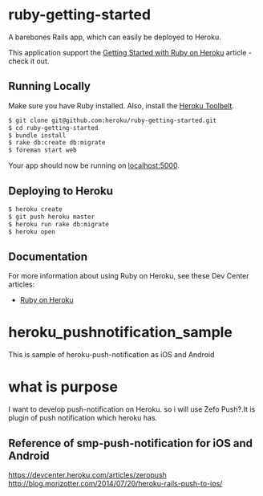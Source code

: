 # ruby-getting-started

A barebones Rails app, which can easily be deployed to Heroku.

This application support the [Getting Started with Ruby on Heroku](https://devcenter.heroku.com/articles/getting-started-with-ruby) article - check it out.

## Running Locally

Make sure you have Ruby installed.  Also, install the [Heroku Toolbelt](https://toolbelt.heroku.com/).

```sh
$ git clone git@github.com:heroku/ruby-getting-started.git
$ cd ruby-getting-started
$ bundle install
$ rake db:create db:migrate
$ foreman start web
```

Your app should now be running on [localhost:5000](http://localhost:5000/).

## Deploying to Heroku

```sh
$ heroku create
$ git push heroku master
$ heroku run rake db:migrate
$ heroku open
```

## Documentation

For more information about using Ruby on Heroku, see these Dev Center articles:

- [Ruby on Heroku](https://devcenter.heroku.com/categories/ruby)


# heroku_pushnotification_sample
This is sample of heroku-push-notification as iOS and Android

# what is purpose
I want to develop push-notification on Heroku.
so i will use Zefo Push?.It is plugin of push notification which heroku has.

## Reference of smp-push-notification for iOS and Android
https://devcenter.heroku.com/articles/zeropush
http://blog.morizotter.com/2014/07/20/heroku-rails-push-to-ios/



